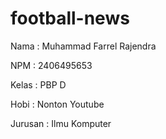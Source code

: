 # football-news
Nama : Muhammad Farrel Rajendra

NPM : 2406495653

Kelas : PBP D

Hobi : Nonton Youtube

Jurusan : Ilmu Komputer